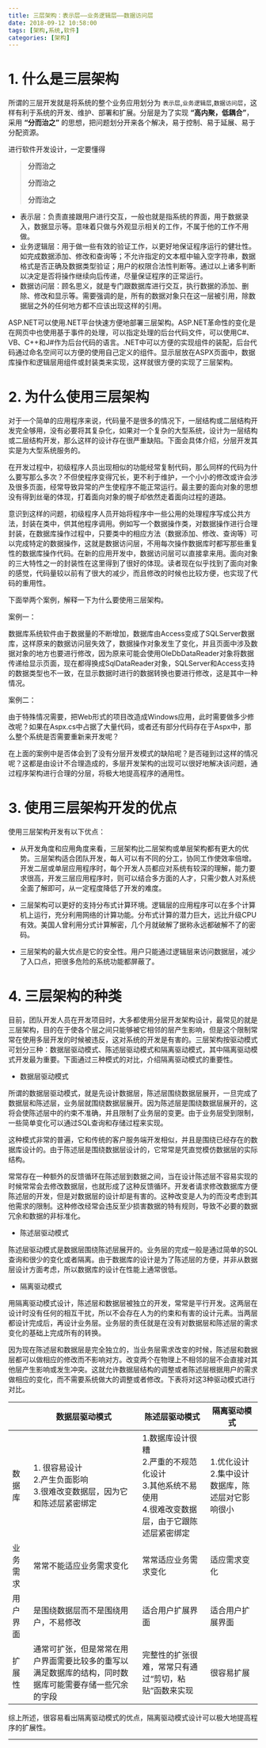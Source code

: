 ```yaml
---
title: 三层架构：表示层——业务逻辑层——数据访问层
date: 2018-09-12 10:58:00
tags: [架构,系统,软件]
categories: [架构]
---
```


# 1. 什么是三层架构

所谓的三层开发就是将系统的整个业务应用划分为 `表示层`,`业务逻辑层`,`数据访问层`，这样有利于系统的开发、维护、部署和扩展。分层是为了实现 **“高内聚，低耦合”**，采用 **“分而治之”** 的思想，把问题划分开来各个解决，易于控制、易于延展、易于分配资源。
<!-- more -->
进行软件开发设计，一定要懂得
> **分而治之**
>
> **分而治之**
>
> **分而治之**

* 表示层：负责直接跟用户进行交互，一般也就是指系统的界面，用于数据录入，数据显示等。意味着只做与外观显示相关的工作，不属于他的工作不用做。
* 业务逻辑层：用于做一些有效的验证工作，以更好地保证程序运行的健壮性。如完成数据添加、修改和查询等；不允许指定的文本框中输入空字符串，数据格式是否正确及数据类型验证；用户的权限合法性判断等。通过以上诸多判断以决定是否将操作继续向后传递，尽量保证程序的正常运行。
* 数据访问层：顾名思义，就是专门跟数据库进行交互，执行数据的添加、删除、修改和显示等。需要强调的是，所有的数据对象只在这一层被引用，除数据层之外的任何地方都不应该出现这样的引用。

ASP.NET可以使用.NET平台快速方便地部署三层架构。ASP.NET革命性的变化是在网页中也使用基于事件的处理，可以指定处理的后台代码文件，可以使用C#、VB、C++和J#作为后台代码的语言。.NET中可以方便的实现组件的装配，后台代码通过命名空间可以方便的使用自己定义的组件。显示层放在ASPX页面中，数据库操作和逻辑层用组件或封装类来实现，这样就很方便的实现了三层架构。

# 2. 为什么使用三层架构
对于一个简单的应用程序来说，代码量不是很多的情况下，一层结构或二层结构开发完全够用，没有必要将其复杂化，如果对一个复杂的大型系统，设计为一层结构或二层结构开发，那么这样的设计存在很严重缺陷。下面会具体介绍，分层开发其实是为大型系统服务的。

在开发过程中，初级程序人员出现相似的功能经常复制代码，那么同样的代码为什么要写那么多次？不但使程序变得冗长，更不利于维护，一个小小的修改或许会涉及很多页面，经常导致异常的产生使程序不能正常运行。最主要的面向对象的思想没有得到丝毫的体现，打着面向对象的幌子却依然走着面向过程的道路。

意识到这样的问题，初级程序人员开始将程序中一些公用的处理程序写成公共方法，封装在类中，供其他程序调用。例如写一个数据操作类，对数据操作进行合理封装，在数据库操作过程中，只要类中的相应方法（数据添加、修改、查询等）可以完成特定的数据操作，这就是数据访问层，不用每次操作数据库时都写那些重复性的数据库操作代码。在新的应用开发中，数据访问层可以直接拿来用。面向对象的三大特性之一的封装性在这里得到了很好的体现。读者现在似乎找到了面向对象的感觉，代码量较以前有了很大的减少，而且修改的时候也比较方便，也实现了代码的重用性。

下面举两个案例，解释一下为什么要使用三层架构。

案例一：

数据库系统软件由于数据量的不断增加，数据库由Access变成了SQLServer数据库，这样原来的数据访问层失效了，数据操作对象发生了变化，并且页面中涉及数据对象的地方也要进行修改，因为原来可能会使用OleDbDataReader对象将数据传递给显示页面，现在都得换成SqlDataReader对象，SQLServer和Access支持的数据类型也不一致，在显示数据时进行的数据转换也要进行修改，这是其中一种情况。

案例二：

由于特殊情况需要，把Web形式的项目改造成Windows应用，此时需要做多少修改呢？如果在Aspx.cs中占据了大量代码，或者还有部分代码存在于Aspx中，那么整个系统是否需要重新来开发呢？

在上面的案例中是否体会到了没有分层开发模式的缺陷呢？是否碰到过这样的情况呢？这都是由设计不合理造成的，多层开发架构的出现可以很好地解决该问题，通过程序架构进行合理的分层，将极大地提高程序的通用性。

# 3. 使用三层架构开发的优点
使用三层架构开发有以下优点：

* 从开发角度和应用角度来看，三层架构比二层架构或单层架构都有更大的优势。三层架构适合团队开发，每人可以有不同的分工，协同工作使效率倍增。开发二层或单层应用程序时，每个开发人员都应对系统有较深的理解，能力要求很高，开发三层应用程序时，则可以结合多方面的人才，只需少数人对系统全面了解即可，从一定程度降低了开发的难度。

* 三层架构可以更好的支持分布式计算环境。逻辑层的应用程序可以在多个计算机上运行，充分利用网络的计算功能。分布式计算的潜力巨大，远比升级CPU有效。美国人曾利用分式计算解密，几个月就破解了据称永远都破解不了的密码。

* 三层架构的最大优点是它的安全性。用户只能通过逻辑层来访问数据层，减少了入口点，把很多危险的系统功能都屏蔽了。

# 4. 三层架构的种类
目前，团队开发人员在开发项目时，大多都使用分层开发架构设计，最常见的就是三层架构，目的在于使各个层之间只能够被它相邻的层产生影响，但是这个限制常常在使用多层开发的时候被违反，这对系统的开发是有害的。三层架构按驱动模式可划分三种：数据层驱动模式、陈述层驱动模式和隔离驱动模式，其中隔离驱动模式开发最为重要。下面通过三种模式的对比，介绍隔离驱动模式的重要性。

* 数据层驱动模式

 所谓的数据层驱动模式，就是先设计数据层，陈述层围绕数据层展开，一旦完成了数据层和陈述层，业务层就围绕数据层展开。因为陈述层是围绕数据层展开的，这将会使陈述层中的约束不准确，并且限制了业务层的变更。由于业务层受到限制，一些简单变化可以通过SQL查询和存储过程来实现。

 这种模式非常的普遍，它和传统的客户服务端开发相似，并且是围绕已经存在的数据库设计的。由于陈述层是围绕数据层设计的，它常常是凭直觉模仿数据层的实际结构。

 常常存在一种额外的反馈循环在陈述层到数据之间，当在设计陈述层不容易实现的时候常常会去修改数据层，也就形成了这种反馈循环。开发者请求修改数据库方便陈述层的开发，但是对数据层的设计却是有害的。这种改变是人为的而没考虑到其他需求的限制。这种修改经常会违反至少损害数据的特有规则，导致不必要的数据冗余和数据的非标准化。

* 陈述层驱动模式

 陈述层驱动模式是数据层围绕陈述层展开的。业务层的完成一般是通过简单的SQL查询和很少的变化或者隔离。由于数据库的设计是为了陈述层的方便，并非从数据层设计方面考虑，所以数据库的设计在性能上通常很低。

* 隔离驱动模式

 用隔离驱动模式设计，陈述层和数据层被独立的开发，常常是平行开发。这两层在设计时没有任何的相互干扰，所以不会存在人为的约束和有害的设计元素。当两层都设计完成后，再设计业务层。业务层的责任就是在没有对数据层和陈述层的需求变化的基础上完成所有的转换。

 因为现在陈述层和数据层是完全独立的，当业务层需求改变的时候，陈述层和数据层都可以做相应的修改而不影响对方。改变两个在物理上不相邻的层不会直接对其他层产生影响或发生冲突。这就允许数据层结构的调整或者陈述层根据用户的需求做相应的变化，而不需要系统做大的调整或者修改。下表将对这3种驱动模式进行对比。

|          |数据层驱动模式|陈述层驱动模式|隔离驱动模式|
|----------|-------------|-------------|----------|
|数据库   | 1. 很容易设计<br>2.产生负面影响<br>3.很难改变数据层，因为它和陈述层紧密绑定  |1.数据库设计很糟<br>2.严重的不规范化设计<br>3.其他系统不易使用<br>4.很难改变数据层，由于它跟陈述层紧密绑定   |1.优化设计<br>2.集中设计数据库，陈述层对它影响很小|
|业务需求 |常常不能适应业务需求变化              |常常适应业务需求变化 |适应需求变化       |
|用户界面 |是围绕数据层而不是围绕用户，不易修改   |适合用户扩展界面     |适合用户扩展界面   |
|扩展性   |通常可扩张，但是常常在用户界面需要比较多的重写以满足数据库的结构，同时数据库可能需要存储一些冗余的字段   |完整性的扩张很难，常常只有通过“剪切，粘贴”函数来实现   |很容易扩展   |

综上所述，很容易看出隔离驱动模式的优点，隔离驱动模式设计可以极大地提高程序的扩展性。




-------
